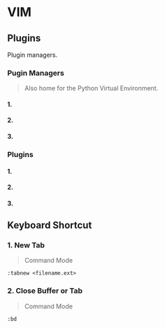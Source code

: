 # VIM

## Plugins

Plugin managers.

### Pugin Managers

> Also home for the Python Virtual Environment.

#### 1.

#### 2.

#### 3.

### Plugins

#### 1.

#### 2.

#### 3.

## Keyboard Shortcut

### 1. New Tab

> Command Mode

```
:tabnew <filename.ext>
```

### 2. Close Buffer or Tab

> Command Mode

```
:bd
```
